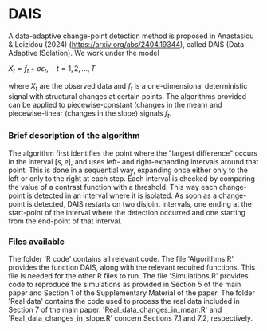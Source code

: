 # DAIS

A data-adaptive change-point detection method is proposed in Anastasiou & Loizidou (2024) (https://arxiv.org/abs/2404.19344), called DAIS (Data Adaptive ISolation). We work under the model

$X_t = f_t + \sigma \epsilon_t, \quad t = 1, 2, \ldots, T$

where $X_t$ are the observed data and $f_t$ is a one-dimensional deterministic signal with structural changes at certain points. The algorithms provided can be applied to piecewise-constant (changes in the mean) and piecewise-linear (changes in the slope) signals $f_t$. 

### Brief description of the algorithm
The algorithm first identifies the point where the "largest difference" occurs in the interval $[s,e]$, and uses left- and right-expanding intervals around that point. This is done in a sequential way, expanding once either only to the left or only to the right at each step. Each interval is checked by comparing the value of a contrast function with a threshold. This way each change-point is detected in an interval where it is isolated. As soon as a change-point is detected, DAIS restarts on two disjoint intervals, one ending at the start-point of the interval where the detection occurred and one starting from the end-point of that interval.

### Files available
The folder 'R code' contains all relevant code. The file 'Algorithms.R' provides the function DAIS, along with the relevant required functions. This file is needed for the other R files to run. The file 'Simulations.R' provides code to reproduce the simulations as provided in Section 5 of the main paper and Section 1 of the Supplementary Material of the paper. The folder 'Real data' contains the code used to process the real data included in Section 7 of the main paper. 'Real_data_changes_in_mean.R' and 'Real_data_changes_in_slope.R' concern Sections 7.1 and 7.2, respectively.

